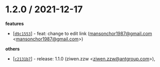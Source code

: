 
1.2.0 / 2021-12-17
==================

**features**
  * [[`d9c1553`](http://github.com/eggjs/vuepress-theme-egg/commit/d9c15534441b4924d41691b4be6b80765a18addb)] - feat: change to edit link (mansonchor1987@gmail.com <<mansonchor1987@gmail.com>>)

**others**
  * [[`c2131b7`](http://github.com/eggjs/vuepress-theme-egg/commit/c2131b782d6332a656c172581b1eb5750112ebef)] - release: 1.1.0 (ziwen.zzw <<ziwen.zzw@antgroup.com>>),
